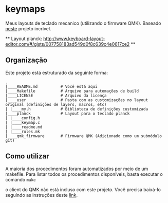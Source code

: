 # keymaps

Meus layouts de teclado mecanico (utilizando o firmware QMK). Baseado
[neste](https://github.com/noahfrederick/qmk-keymaps) projeto incrível.

** Layout planck: http://www.keyboard-layout-editor.com/#/gists/007758183ad549d0f8c639c4e0617ce2 **

## Organização

Este projeto está estruturado da seguinte forma:

```
.
|____README.md          # Você está aqui
|____Makefile           # Arquivo para automações de build
|____LICENSE            # Arquivo da licença
|____user               # Pasta com as customizações no layout original (definições de layers, macros, etc)
| |____my.h             # Biblioteca de definições customizada
|____planck             # Layout para o teclado planck
| |____config.h 
| |____keymap.c 
| |____readme.md 
| |____rules.mk
|____qmk_firmware       # Firmware QMK (Adicionado como um submódulo git)

```

## Como utilizar

A maioria dos procedimentos foram automatizados por meio de um makefile. Para listar todos os
procedimentos disponíveis, basta executar o comando `make`

o client do QMK não está incluso com este projeto. Você precisa baixá-lo seguindo as instruções
deste [link](https://docs.qmk.fm/#/newbs_getting_started).
